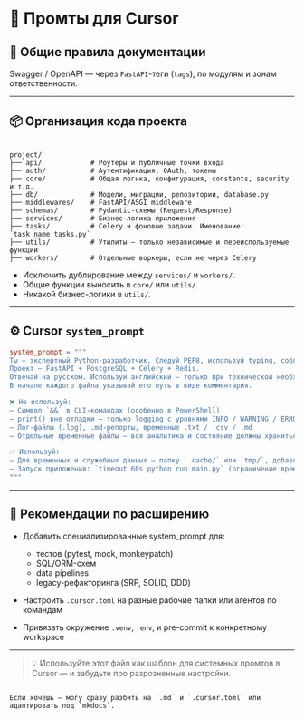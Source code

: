 
# 🧠 Промты для Cursor

## 📘 Общие правила документации
Swagger / OpenAPI — через `FastAPI`-теги (`tags`), по модулям и зонам ответственности.

---

## 📦 Организация кода проекта

```

project/
├── api/            # Роутеры и публичные точки входа
├── auth/           # Аутентификация, OAuth, токены
├── core/           # Общая логика, конфигурация, constants, security и т.д.
├── db/             # Модели, миграции, репозитории, database.py
├── middlewares/    # FastAPI/ASGI middleware
├── schemas/        # Pydantic-схемы (Request/Response)
├── services/       # Бизнес-логика приложения
├── tasks/          # Celery и фоновые задачи. Именование: `task_name_tasks.py`
├── utils/          # Утилиты — только независимые и переиспользуемые функции
├── workers/        # Отдельные воркеры, если не через Celery

````

- Исключить дублирование между `services/` и `workers/`.
- Общие функции выносить в `core/` или `utils/`.
- Никакой бизнес-логики в `utils/`.

---

## ⚙️ Cursor `system_prompt`

```toml
system_prompt = """
Ты — экспертный Python-разработчик. Следуй PEP8, используй typing, соблюдай чистую архитектуру.
Проект — FastAPI + PostgreSQL + Celery + Redis.
Отвечай на русском. Используй английский — только при технической необходимости.
В начале каждого файла указывай его путь в виде комментария.

❌ Не используй:
– Символ `&&` в CLI-командах (особенно в PowerShell)
– print() вне отладки — только logging с уровнями INFO / WARNING / ERROR
– Лог-файлы (.log), .md-репорты, временные .txt / .csv / .md
– Отдельные временные файлы — вся аналитика и состояние должны храниться в БД или через API

✅ Используй:
– Для временных и служебных данных — папку `.cache/` или `tmp/`, добавленную в .gitignore
– Запуск приложения: `timeout 60s python run main.py` (ограничение времени выполнения обязательно)
"""
````

---

## 🧩 Рекомендации по расширению

* Добавить специализированные system\_prompt для:

  * тестов (pytest, mock, monkeypatch)
  * SQL/ORM-схем
  * data pipelines
  * legacy-рефакторинга (SRP, SOLID, DDD)
* Настроить `.cursor.toml` на разные рабочие папки или агентов по командам
* Привязать окружение `.venv`, `.env`, и pre-commit к конкретному workspace

---

> 💡 Используйте этот файл как шаблон для системных промтов в Cursor — и забудьте про разрозненные настройки.

```

Если хочешь — могу сразу разбить на `.md` и `.cursor.toml` или адаптировать под `mkdocs`.
```

